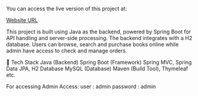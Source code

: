 You can access the live version of this project at:

[Website URL](https://bookstore-w2kn.onrender.com/)

This project is built using Java as the backend, powered by Spring Boot for API handling and server-side processing. The backend integrates with a H2 database.
Users can browse, search and purchase books online while admin have access to check and manage orders.


🚀 Tech Stack
Java (Backend)
Spring Boot (Framework)
Spring MVC,
Spring Data JPA,
H2 Database
MySQL (Database)
Maven (Build Tool),
Thymeleaf etc.

For accessing Admin Access:
user : admin
password : admin

